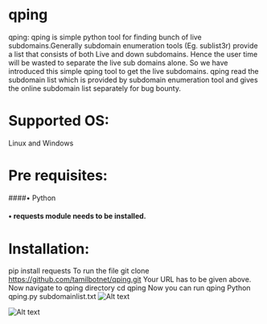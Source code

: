 # qping
qping: qping is simple python tool for finding bunch of live subdomains.Generally subdomain enumeration tools (Eg. sublist3r) provide a list that consists of both Live and down subdomains. Hence the user time will be wasted to separate the live sub domains alone. So we have introduced this simple qping tool to get the live subdomains. qping read the subdomain list which is provided by subdomain enumeration tool and gives the online subdomain list separately for bug bounty.

# Supported OS:
Linux and Windows
# Pre requisites:
####•	Python 
#### •	requests module needs to be installed.
# Installation:
pip install requests 
To run the file
git clone https://github.com/tamilbotnet/qping.git 
Your URL has to be given above.
Now navigate to qping directory
cd qping
Now you can run qping
	Python qping.py subdomainlist.txt 
![Alt text](https://github.com/tamilbotnet/qping/blob/master/img/1.png?raw=true " Step 1")

![Alt text](https://github.com/tamilbotnet/qping/blob/master/img/2.png?raw=true " Step 2")


